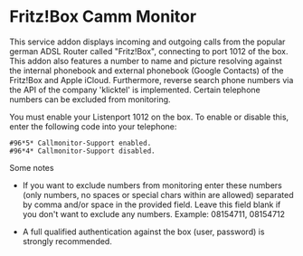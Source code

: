 <h1>Fritz!Box Camm Monitor</h1>
This service addon displays incoming and outgoing calls from the popular german ADSL Router called "Fritz!Box", connecting to port 1012 of the box. This addon also features a number to name and picture resolving against the internal phonebook and external phonebook (Google Contacts) of the Fritz!Box and Apple iCloud. Furthermore, reverse search phone numbers via the API of the company 'klicktel' is implemented. Certain telephone numbers can be excluded from monitoring.

You must enable your Listenport 1012 on the box. To enable or disable this, enter the following code into your telephone:

    #96*5* Callmonitor-Support enabled.
    #96*4* Callmonitor-Support disabled.

Some notes

* If you want to exclude numbers from monitoring enter these numbers (only numbers, no spaces or special chars within are allowed) separated by comma and/or space in the provided field. Leave this field blank if you don't want to exclude any numbers.
  Example: 08154711, 08154712
   
* A full qualified authentication against the box (user, password) is strongly recommended.